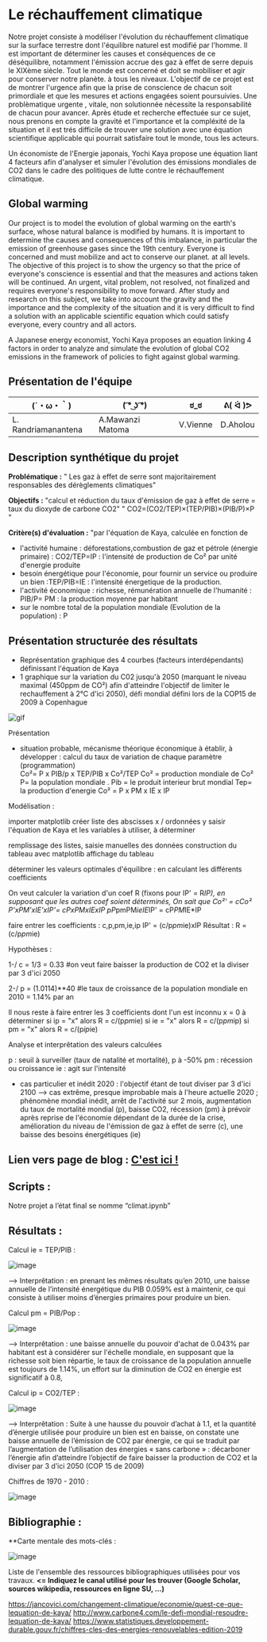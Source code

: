 # Le réchauffement climatique

Notre projet consiste à modéliser l'évolution du réchauffement climatique sur la surface terrestre dont l'équilibre naturel est modifié par l'homme. 
Il est important de déterminer les causes et conséquences de ce déséquilibre, notamment l'émission accrue des gaz à effet de serre depuis le XIXème siècle.
Tout le monde est concerné et doit se mobiliser et agir pour conserver notre planète. à tous les niveaux. 
L'objectif de ce projet est de montrer l'urgence afin que la prise de conscience de chacun soit primordiale et que les mesures  et actions engagées soient poursuivies.
Une problèmatique urgente , vitale, non solutionnée nécessite la responsabilité de chacun pour avancer.
Après étude et recherche effectuée sur ce sujet, nous prenons en compte la gravité et l'importance et la compléxité de la situation et il est trés difficile de trouver une solution avec une équation scientifique applicable qui pourrait satisfaire tout le monde, tous les acteurs.

Un économiste de l'Energie japonais, Yochi Kaya propose une équation liant 4 facteurs afin d'analyser et simuler l'évolution des émissions mondiales de CO2 dans le cadre des politiques de lutte contre le réchauffement climatique.

## Global warming

Our project is to model the evolution of global warming on the earth's surface, whose natural balance is modified by humans. It is important to determine the causes and consequences of this imbalance, in particular the emission of greenhouse gases since the 19th century. 
Everyone is concerned and must mobilize and act to conserve our planet. at all levels. 
The objective of this project is to show the urgency so that the price of everyone's conscience is essential and that the measures and actions taken will be continued. An urgent, vital problem, not resolved, not finalized and requires everyone's responsibility to move forward.
After study and research on this subject, we take into account the gravity and the importance and the complexity of the situation and it is very difficult to find a solution with an applicable scientific equation which could satisfy everyone, every country and all actors.

A Japanese energy economist, Yochi Kaya proposes an equation linking 4 factors in order to analyze and simulate the evolution of global CO2 emissions in the framework of policies to fight against global warming.


## Présentation de l'équipe

|(´・ω・｀)| ( ͡° ͜ʖ ͡°) | ಠ_ಠ | ᕕ( ᐛ )ᕗ |
|-----|--|--|--|
| L. Randriamanantena| A.Mawanzi Matoma | V.Vienne  | D.Aholou  |


## Description synthétique du projet

**Problématique :** " Les gaz à effet de serre sont majoritairement responsables des dérèglements climatiques"

**Objectifs :** "calcul et réduction du taux d'émission de gaz à effet de serre = taux du dioxyde de carbone CO2"
                " CO2=(CO2/TEP)×(TEP/PIB)×(PIB/P)×P "

**Critère(s) d'évaluation :** "par l'équation de Kaya, calculée en fonction de 
- l'activité humaine : déforestations,combustion de gaz et pétrole (énergie primaire) : CO2/TEP=IP : l'intensité de production de Co² par unité d'energie produite
- besoin énergétique pour l'économie, pour fournir un service ou produire un bien :TEP/PIB=IE : l'intensité énergetique de la production.
- l'activité économique : richesse, rémunération annuelle de l'humanité : PIB/P= PM : la production moyenne par habitant
- sur le nombre total de la population mondiale (Evolution de la population) : P

## Présentation structurée des résultats

- Représentation graphique des 4 courbes (facteurs interdépendants) définissant l'équation de Kaya
- 1 graphique sur la variation du C02 jusqu'à 2050 (marquant le niveau maximal (450ppm de CO²) afin d'atteindre l'objectif de limiter le rechauffement à 2°C d'ici 2050), défi mondial défini lors de la COP15 de 2009 à Copenhague

![gif](ARE2020_Climat.gif)

Présentation 
- situation probable, mécanisme théorique économique à établir, à développer : calcul du taux de variation de chaque paramètre (programmation)                       
Co²= P x PIB/p x TEP/PIB x Co²/TEP
Co² = production mondiale de Co²
P= la population mondiale .
Pib = le produit interieur brut mondial
Tep= la production d'energie
Co² = P x PM x IE x IP

Modélisation :

importer matplotlib
créer liste des abscisses x / ordonnées y
saisir l'équation de Kaya et les variables à utiliser, à déterminer

remplissage des listes, saisie manuelles des données
construction du tableau avec matplotlib
affichage du tableau

déterminer les valeurs optimales d'équilibre : en calculant les différents coefficients

On veut calculer la variation d'un coef R (fixons pour IP' = R*IP), en supposant que les autres coef soient déterminés, 
On sait que Co²' = cCo²
P'xPM'xIE'xIP'=  cPxPMxIExIP
pP*pmPM*ieIE*IP' = cP*PM*IE*IP

faire entrer les coefficients : c,p,pm,ie,ip
IP' = (c/p*pm*ie)xIP
Résultat : R = (c/p*pm*ie)

Hypothèses :

1-/ c = 1/3 = 0.33  #on veut faire baisser la production de CO2 et la diviser par 3 d'ici 2050

2-/ p = (1.0114)**40  #le taux de croissance de la population mondiale en 2010 = 1.14% par an 

Il nous reste à faire entrer les 3 coefficients dont l'un est inconnu x = 0 à déterminer
si ip = "x" alors R = c/(p*pm*ie)
si ie = "x" alors R = c/(p*pm*ip)
si pm = "x" alors R = c/(p*ip*ie)

Analyse et interprêtation des valeurs calculées

p : seuil à surveiller (taux de natalité et mortalité), p à -50%
pm : récession ou croissance
ie : agit sur l'intensité 

- cas particulier et inédit 2020 : l'objectif étant de tout diviser par 3 d'ici 2100 --> cas extrême, presque improbable mais à l'heure actuelle 2020 ; phénomène mondial inédit, arrêt de l'activité sur 2 mois, augmentation du taux de mortalité mondial (p), baisse CO2, récession (pm) à prévoir après reprise de l'économie dépendant de la durée de la crise, amélioration du niveau de l'émission de gaz à effet de serre (c), une baisse des besoins énergétiques (ie)


## Lien vers page de blog : <a href="https://tanierandria98.wixsite.com/climat0" target="_blank"> C'est ici ! </a>

## Scripts :

Notre projet a l’état final se nomme “climat.ipynb”  

## Résultats :

Calcul ie = TEP/PIB :

![image](Resultat_ie.png)

--> Interprêtation : en prenant les mêmes résultats qu’en 2010, une baisse annuelle de l’intensité énergétique du PIB 0.059% est à maintenir, ce qui consiste à utiliser moins d’énergies primaires pour produire un bien.

Calcul pm = PIB/Pop :

![image](Resultat_pm.png)

--> Interprêtation : une baisse annuelle du pouvoir d'achat de 0.043% par habitant est à considérer sur l'échelle mondiale, en supposant que la richesse soit bien répartie, le taux de croissance de la population annuelle est toujours de 1.14%, un effort sur la diminution de CO2 en énergie est significatif à 0.8, 

Calcul ip = CO2/TEP :

![image](Resultat_ip.png)

--> Interprêtation : 
 Suite à une hausse du pouvoir d’achat à 1.1, et la quantité d’énergie utilisée pour produire un bien est en baisse, on constate une baisse annuelle de l’émission de CO2 par énergie, ce qui se traduit par l’augmentation de l’utilisation des énergies « sans carbone » : décarboner l’énergie afin d’atteindre l’objectif de faire baisser la production de CO2 et la diviser par 3 d’ici 2050 (COP 15 de 2009)
 
 Chiffres de 1970 - 2010 :
 
 ![image](Chiffres_1970_2010.png)

## Bibliographie :

**Carte mentale des mots-clés : 

![image](mindmap_climat.png)

Liste de l'ensemble des ressources bibliographiques utilisées pour vos travaux. **<= Indiquez le canal utilisé pour les trouver (Google Scholar, sources wikipedia, ressources en ligne SU, ...)**

https://jancovici.com/changement-climatique/economie/quest-ce-que-lequation-de-kaya/
http://www.carbone4.com/le-defi-mondial-resoudre-lequation-de-kaya/
https://www.statistiques.developpement-durable.gouv.fr/chiffres-cles-des-energies-renouvelables-edition-2019
